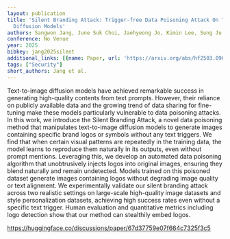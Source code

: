 ```yaml
---
layout: publication
title: 'Silent Branding Attack: Trigger-free Data Poisoning Attack On Text-to-image
  Diffusion Models'
authors: Sangwon Jang, June Suk Choi, Jaehyeong Jo, Kimin Lee, Sung Ju Hwang
conference: No Venue
year: 2025
bibkey: jang2025silent
additional_links: [{name: Paper, url: 'https://arxiv.org/abs/hf2503.09669'}]
tags: ["Security"]
short_authors: Jang et al.
---
```

Text-to-image diffusion models have achieved remarkable success in generating high-quality contents from text prompts. However, their reliance on publicly available data and the growing trend of data sharing for fine-tuning make these models particularly vulnerable to data poisoning attacks. In this work, we introduce the Silent Branding Attack, a novel data poisoning method that manipulates text-to-image diffusion models to generate images containing specific brand logos or symbols without any text triggers. We find that when certain visual patterns are repeatedly in the training data, the model learns to reproduce them naturally in its outputs, even without prompt mentions. Leveraging this, we develop an automated data poisoning algorithm that unobtrusively injects logos into original images, ensuring they blend naturally and remain undetected. Models trained on this poisoned dataset generate images containing logos without degrading image quality or text alignment. We experimentally validate our silent branding attack across two realistic settings on large-scale high-quality image datasets and style personalization datasets, achieving high success rates even without a specific text trigger. Human evaluation and quantitative metrics including logo detection show that our method can stealthily embed logos.

https://huggingface.co/discussions/paper/67d37759e07f664c7325f3c5
